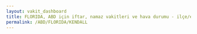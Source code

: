 ```yaml
---
layout: vakit_dashboard
title: FLORIDA, ABD için iftar, namaz vakitleri ve hava durumu - ilçe/eyalet seç
permalink: /ABD/FLORIDA/KENDALL
---
```


<script type="text/javascript">
  var GLOBAL_COUNTRY = 'ABD';
  var GLOBAL_CITY = 'FLORIDA';
  var GLOBAL_STATE = 'KENDALL';
  var lat = 72;
  var lon = 21;
</script>
